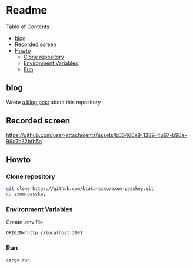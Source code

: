 # Readme

Table of Contents

- [blog](#blog)
- [Recorded screen](#recorded-screen)
- [Howto](#howto)
  - [Clone repository](#clone-repository)
  - [Environment Variables](#environment-variables)
  - [Run](#run)

## blog

Wrote [a blog post](https://ktaka.blog.ccmp.jp/2025/01/implementing-passkeys-authentication-in-rust-axum.html) about this repository

## Recorded screen

https://github.com/user-attachments/assets/b06460a9-1389-4b67-b96a-99d7c32bfb5a


## Howto

### Clone repository

```bash
git clone https://github.com/ktaka-ccmp/axum-passkey.git
cd axum-passkey
```

### Environment Variables

Create .env file

```text
ORIGIN='http://localhost:3001'
```

### Run

```bash
cargo run
```
